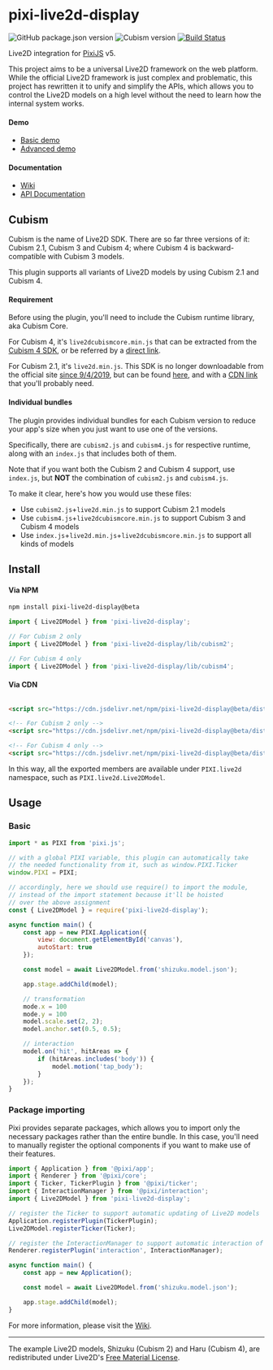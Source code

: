 # pixi-live2d-display

![GitHub package.json version](https://img.shields.io/github/package-json/v/guansss/pixi-live2d-display?style=flat-square)
![Cubism version](https://img.shields.io/badge/Cubism-all-ff69b4?style=flat-square)
[![Build Status](https://img.shields.io/cirrus/github/guansss/pixi-live2d-display?style=flat-square)](https://cirrus-ci.com/github/guansss/pixi-live2d-display)

Live2D integration for [PixiJS](https://github.com/pixijs/pixi.js) v5.

This project aims to be a universal Live2D framework on the web platform. While the official Live2D framework is just
complex and problematic, this project has rewritten it to unify and simplify the APIs, which allows you to control the
Live2D models on a high level without the need to learn how the internal system works.

#### Demo

- [Basic demo](https://codepen.io/guansss/pen/oNzoNoz/left?editors=1010)
- [Advanced demo](https://codepen.io/guansss/pen/KKgXBOP/left?editors=0010)

#### Documentation

- [Wiki](https://github.com/guansss/pixi-live2d-display/wiki)
- [API Documentation](https://guansss.github.io/pixi-live2d-display/)

## Cubism

Cubism is the name of Live2D SDK. There are so far three versions of it: Cubism 2.1, Cubism 3 and Cubism 4; where Cubism
4 is backward-compatible with Cubism 3 models.

This plugin supports all variants of Live2D models by using Cubism 2.1 and Cubism 4.

#### Requirement

Before using the plugin, you'll need to include the Cubism runtime library, aka Cubism Core.

For Cubism 4, it's `live2dcubismcore.min.js` that can be extracted from
the [Cubism 4 SDK](https://www.live2d.com/download/cubism-sdk/download-web/), or be referred by
a [direct link](https://cubism.live2d.com/sdk-web/cubismcore/live2dcubismcore.min.js).

For Cubism 2.1, it's `live2d.min.js`. This SDK is no longer downloadable from the official
site [since 9/4/2019](https://help.live2d.com/en/other/other_20/), but can be
found [here](https://github.com/dylanNew/live2d/tree/master/webgl/Live2D/lib), and with
a [CDN link](http://cdn.jsdelivr.net/gh/dylanNew/live2d/webgl/Live2D/lib/live2d.min.js) that you'll probably need.

#### Individual bundles

The plugin provides individual bundles for each Cubism version to reduce your app's size when you just want to use one
of the versions.

Specifically, there are `cubism2.js` and `cubism4.js` for respective runtime, along with an `index.js` that includes
both of them.

Note that if you want both the Cubism 2 and Cubism 4 support, use `index.js`, but **NOT** the combination
of `cubism2.js` and `cubism4.js`.

To make it clear, here's how you would use these files:

- Use `cubism2.js`+`live2d.min.js` to support Cubism 2.1 models
- Use `cubism4.js`+`live2dcubismcore.min.js` to support Cubism 3 and Cubism 4 models
- Use `index.js`+`live2d.min.js`+`live2dcubismcore.min.js` to support all kinds of models

## Install

#### Via NPM

```sh
npm install pixi-live2d-display@beta
```

```js
import { Live2DModel } from 'pixi-live2d-display';

// For Cubism 2 only
import { Live2DModel } from 'pixi-live2d-display/lib/cubism2';

// For Cubism 4 only
import { Live2DModel } from 'pixi-live2d-display/lib/cubism4';
```

#### Via CDN

```html

<script src="https://cdn.jsdelivr.net/npm/pixi-live2d-display@beta/dist/index.min.js"></script>

<!-- For Cubism 2 only -->
<script src="https://cdn.jsdelivr.net/npm/pixi-live2d-display@beta/dist/cubism2.min.js"></script>

<!-- For Cubism 4 only -->
<script src="https://cdn.jsdelivr.net/npm/pixi-live2d-display@beta/dist/cubism4.min.js"></script>
```

In this way, all the exported members are available under `PIXI.live2d` namespace, such as `PIXI.live2d.Live2DModel`.

## Usage

### Basic

```javascript
import * as PIXI from 'pixi.js';

// with a global PIXI variable, this plugin can automatically take
// the needed functionality from it, such as window.PIXI.Ticker
window.PIXI = PIXI;

// accordingly, here we should use require() to import the module,
// instead of the import statement because it'll be hoisted
// over the above assignment 
const { Live2DModel } = require('pixi-live2d-display');

async function main() {
    const app = new PIXI.Application({
        view: document.getElementById('canvas'),
        autoStart: true
    });

    const model = await Live2DModel.from('shizuku.model.json');

    app.stage.addChild(model);

    // transformation
    mode.x = 100
    mode.y = 100
    model.scale.set(2, 2);
    model.anchor.set(0.5, 0.5);

    // interaction
    model.on('hit', hitAreas => {
        if (hitAreas.includes('body')) {
            model.motion('tap_body');
        }
    });
}
```

### Package importing

Pixi provides separate packages, which allows you to import only the necessary packages rather than the entire bundle.
In this case, you'll need to manually register the optional components if you want to make use of their features.

```javascript
import { Application } from '@pixi/app';
import { Renderer } from '@pixi/core';
import { Ticker, TickerPlugin } from '@pixi/ticker';
import { InteractionManager } from '@pixi/interaction';
import { Live2DModel } from 'pixi-live2d-display';

// register the Ticker to support automatic updating of Live2D models
Application.registerPlugin(TickerPlugin);
Live2DModel.registerTicker(Ticker);

// register the InteractionManager to support automatic interaction of Live2D models
Renderer.registerPlugin('interaction', InteractionManager);

async function main() {
    const app = new Application();

    const model = await Live2DModel.from('shizuku.model.json');

    app.stage.addChild(model);
}
```

For more information, please visit the [Wiki](https://github.com/guansss/pixi-live2d-display/wiki).

---

The example Live2D models, Shizuku (Cubism 2) and Haru (Cubism 4), are redistributed under
Live2D's [Free Material License](https://www.live2d.com/eula/live2d-free-material-license-agreement_en.html).
